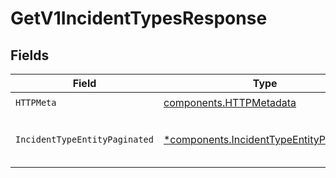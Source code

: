 # GetV1IncidentTypesResponse


## Fields

| Field                                                                                             | Type                                                                                              | Required                                                                                          | Description                                                                                       |
| ------------------------------------------------------------------------------------------------- | ------------------------------------------------------------------------------------------------- | ------------------------------------------------------------------------------------------------- | ------------------------------------------------------------------------------------------------- |
| `HTTPMeta`                                                                                        | [components.HTTPMetadata](../../models/components/httpmetadata.md)                                | :heavy_check_mark:                                                                                | N/A                                                                                               |
| `IncidentTypeEntityPaginated`                                                                     | [*components.IncidentTypeEntityPaginated](../../models/components/incidenttypeentitypaginated.md) | :heavy_minus_sign:                                                                                | List all of the incident types in the organization                                                |